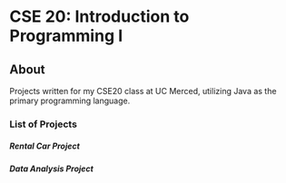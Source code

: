# CSE 20: Introduction to Programming I

## About
Projects written for my CSE20 class at UC Merced, utilizing Java as the primary programming language.

### List of Projects
##### Rental Car Project
##### Data Analysis Project
